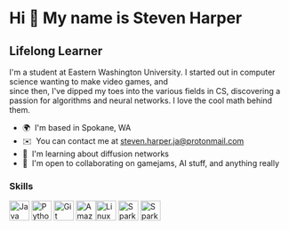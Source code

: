 Hi 👋 My name is Steven Harper
==============================
Lifelong Learner
----------------
I'm a student at Eastern Washington University. I started out in computer science wanting to make video games, and <br>
since then, I've dipped my toes into the various fields in CS, discovering a passion for algorithms and neural networks. I love the cool math behind them.
* 🌍  I'm based in Spokane, WA
* ✉️  You can contact me at [steven.harper.ja@protonmail.com](mailto:steven.harper.ja@protonmail.com)
* 🧠  I'm learning about diffusion networks
* 🤝  I'm open to collaborating on gamejams, AI stuff, and anything really

### Skills


<p align="left">
<a href="https://www.oracle.com/java/" target="_blank" rel="noreferrer"><img src="https://raw.githubusercontent.com/danielcranney/readme-generator/main/public/icons/skills/java-colored.svg" width="36" height="36" alt="Java" /></a>
  <a href="https://www.python.org/" target="_blank" rel="noreferrer"><img src="https://raw.githubusercontent.com/danielcranney/readme-generator/main/public/icons/skills/python-colored.svg" width="36" height="36" alt="Python" /></a>
  <a href="https://git-scm.com/" target="_blank" rel="noreferrer"><img src="https://raw.githubusercontent.com/danielcranney/readme-generator/main/public/icons/skills/git-colored.svg" width="36" height="36" alt="Git" /></a>
  <a href="https://aws.amazon.com" target="_blank" rel="noreferrer"><img src="https://raw.githubusercontent.com/danielcranney/readme-generator/main/public/icons/skills/aws-colored.svg" width="36" height="36" alt="Amazon Web Services" /></a><a href="https://www.linux.org" target="_blank" rel="noreferrer"><img src="https://raw.githubusercontent.com/danielcranney/readme-generator/main/public/icons/skills/linux-colored.svg" width="36" height="36" alt="Linux" /></a>
  <a href="https://spark.apache.org/" target="_blank" rel="noreferrer"><img src="https://spark.apache.org/images/spark-logo-rev.svg" width="36" height="36" alt="Spark" /></a>
  <a href="https://pytorch.org/" target="_blank" rel="noreferrer"><img src="https://jeancochrane.com/static/images/blog/pytorch-functional-api/pytorch-logo.png" width="36" height="36" alt="Spark" /></a>
</p>

